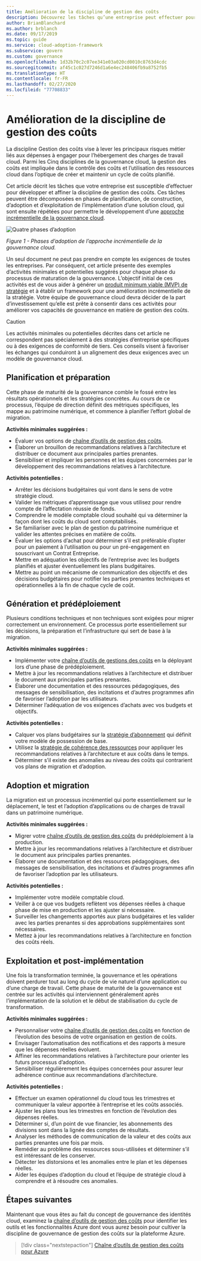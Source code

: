 ```yaml
---
title: Amélioration de la discipline de gestion des coûts
description: Découvrez les tâches qu’une entreprise peut effectuer pour développer et faire évoluer sa discipline de gestion des coûts à chaque phase d’adoption du cloud.
author: BrianBlanchard
ms.author: brblanch
ms.date: 09/17/2019
ms.topic: guide
ms.service: cloud-adoption-framework
ms.subservice: govern
ms.custom: governance
ms.openlocfilehash: 1d32b70c2c07ee341e03a020cd0010c8763d4cdc
ms.sourcegitcommit: af45c1c027d7246d1a6e4ec248406fb9a8752fb5
ms.translationtype: HT
ms.contentlocale: fr-FR
ms.lasthandoff: 02/27/2020
ms.locfileid: "77708833"
---
```

# <a name="cost-management-discipline-improvement"></a>Amélioration de la discipline de gestion des coûts

La discipline Gestion des coûts vise à lever les principaux risques métier liés aux dépenses à engager pour l’hébergement des charges de travail cloud. Parmi les Cinq disciplines de la gouvernance cloud, la gestion des coûts est impliquée dans le contrôle des coûts et l’utilisation des ressources cloud dans l’optique de créer et maintenir un cycle de coûts planifié.

Cet article décrit les tâches que votre entreprise est susceptible d’effectuer pour développer et affiner la discipline de gestion des coûts. Ces tâches peuvent être décomposées en phases de planification, de construction, d’adoption et d’exploitation de l’implémentation d’une solution cloud, qui sont ensuite répétées pour permettre le développement d’une [approche incrémentielle de la gouvernance cloud](../guides/index.md#an-incremental-approach-to-cloud-governance).

![Quatre phases d’adoption](../../_images/govern/adoption-phases.png)

*Figure 1 - Phases d’adoption de l’approche incrémentielle de la gouvernance cloud.*

Un seul document ne peut pas prendre en compte les exigences de toutes les entreprises. Par conséquent, cet article présente des exemples d’activités minimales et potentielles suggérés pour chaque phase du processus de maturation de la gouvernance. L’objectif initial de ces activités est de vous aider à générer un [produit minimum viable (MVP) de stratégie](../guides/index.md#an-incremental-approach-to-cloud-governance) et à établir un framework pour une amélioration incrémentielle de la stratégie. Votre équipe de gouvernance cloud devra décider de la part d’investissement qu’elle est prête à consentir dans ces activités pour améliorer vos capacités de gouvernance en matière de gestion des coûts.

> [!CAUTION]
> Les activités minimales ou potentielles décrites dans cet article ne correspondent pas spécialement à des stratégies d’entreprise spécifiques ou à des exigences de conformité de tiers. Ces conseils visent à favoriser les échanges qui conduiront à un alignement des deux exigences avec un modèle de gouvernance cloud.

## <a name="planning-and-readiness"></a>Planification et préparation

Cette phase de maturité de la gouvernance comble le fossé entre les résultats opérationnels et les stratégies concrètes. Au cours de ce processus, l’équipe de direction définit des métriques spécifiques, les mappe au patrimoine numérique, et commence à planifier l’effort global de migration.

**Activités minimales suggérées :**

- Évaluer vos options de [chaîne d’outils de gestion des coûts](./toolchain.md).
- Élaborer un brouillon de recommandations relatives à l’architecture et distribuer ce document aux principales parties prenantes.
- Sensibiliser et impliquer les personnes et les équipes concernées par le développement des recommandations relatives à l’architecture.

**Activités potentielles :**

- Arrêter les décisions budgétaires qui vont dans le sens de votre stratégie cloud.
- Valider les métriques d’apprentissage que vous utilisez pour rendre compte de l’affectation réussie de fonds.
- Comprendre le modèle comptable cloud souhaité qui va déterminer la façon dont les coûts du cloud sont comptabilisés.
- Se familiariser avec le plan de gestion du patrimoine numérique et valider les attentes précises en matière de coûts.
- Évaluer les options d’achat pour déterminer s’il est préférable d’opter pour un paiement à l’utilisation ou pour un pré-engagement en souscrivant un Contrat Entreprise.
- Mettre en adéquation les objectifs de l’entreprise avec les budgets planifiés et ajuster éventuellement les plans budgétaires.
- Mettre au point un mécanisme de communication des objectifs et des décisions budgétaires pour notifier les parties prenantes techniques et opérationnelles à la fin de chaque cycle de coût.

## <a name="build-and-predeployment"></a>Génération et prédéploiement

Plusieurs conditions techniques et non techniques sont exigées pour migrer correctement un environnement. Ce processus porte essentiellement sur les décisions, la préparation et l’infrastructure qui sert de base à la migration.

**Activités minimales suggérées :**

- Implémenter votre [chaîne d’outils de gestions des coûts](./toolchain.md) en la déployant lors d’une phase de prédéploiement.
- Mettre à jour les recommandations relatives à l’architecture et distribuer le document aux principales parties prenantes.
- Élaborer une documentation et des ressources pédagogiques, des messages de sensibilisation, des incitations et d’autres programmes afin de favoriser l’adoption par les utilisateurs.
- Déterminer l’adéquation de vos exigences d’achats avec vos budgets et objectifs.

**Activités potentielles :**

- Calquer vos plans budgétaires sur la [stratégie d’abonnement](../../decision-guides/subscriptions/index.md) qui définit votre modèle de possession de base.
- Utilisez la [stratégie de cohérence des ressources](../../decision-guides/resource-consistency/index.md) pour appliquer les recommandations relatives à l’architecture et aux coûts dans le temps.
- Déterminer s’il existe des anomalies au niveau des coûts qui contrarient vos plans de migration et d’adoption.

## <a name="adopt-and-migrate"></a>Adoption et migration

La migration est un processus incrémentiel qui porte essentiellement sur le déplacement, le test et l’adoption d’applications ou de charges de travail dans un patrimoine numérique.

**Activités minimales suggérées :**

- Migrer votre [chaîne d’outils de gestion des coûts](./toolchain.md) du prédéploiement à la production.
- Mettre à jour les recommandations relatives à l’architecture et distribuer le document aux principales parties prenantes.
- Élaborer une documentation et des ressources pédagogiques, des messages de sensibilisation, des incitations et d’autres programmes afin de favoriser l’adoption par les utilisateurs.

**Activités potentielles :**

- Implémenter votre modèle comptable cloud.
- Veiller à ce que vos budgets reflètent vos dépenses réelles à chaque phase de mise en production et les ajuster si nécessaire.
- Surveiller les changements apportés aux plans budgétaires et les valider avec les parties prenantes si des approbations supplémentaires sont nécessaires.
- Mettez à jour les recommandations relatives à l’architecture en fonction des coûts réels.

## <a name="operate-and-post-implementation"></a>Exploitation et post-implémentation

Une fois la transformation terminée, la gouvernance et les opérations doivent perdurer tout au long du cycle de vie naturel d’une application ou d’une charge de travail. Cette phase de maturité de la gouvernance est centrée sur les activités qui interviennent généralement après l’implémentation de la solution et le début de stabilisation du cycle de transformation.

**Activités minimales suggérées :**

- Personnaliser votre [chaîne d’outils de gestion des coûts](./toolchain.md) en fonction de l’évolution des besoins de votre organisation en gestion de coûts.
- Envisager l’automatisation des notifications et des rapports à mesure que les dépenses réelles évoluent.
- Affiner les recommandations relatives à l’architecture pour orienter les futurs processus d’adoption.
- Sensibiliser régulièrement les équipes concernées pour assurer leur adhérence continue aux recommandations d’architecture.

**Activités potentielles :**

- Effectuer un examen opérationnel du cloud tous les trimestres et communiquer la valeur apportée à l’entreprise et les coûts associés.
- Ajuster les plans tous les trimestres en fonction de l’évolution des dépenses réelles.
- Déterminer si, d’un point de vue financier, les abonnements des divisions sont dans la lignée des comptes de résultats.
- Analyser les méthodes de communication de la valeur et des coûts aux parties prenantes une fois par mois.
- Remédier au problème des ressources sous-utilisées et déterminer s’il est intéressant de les conserver.
- Détecter les distorsions et les anomalies entre le plan et les dépenses réelles.
- Aider les équipes d’adoption du cloud et l’équipe de stratégie cloud à comprendre et à résoudre ces anomalies.

## <a name="next-steps"></a>Étapes suivantes

Maintenant que vous êtes au fait du concept de gouvernance des identités cloud, examinez la [chaîne d’outils de gestion des coûts](./toolchain.md) pour identifier les outils et les fonctionnalités Azure dont vous aurez besoin pour cultiver la discipline de gouvernance de gestion des coûts sur la plateforme Azure.

> [!div class="nextstepaction"]
> [Chaîne d’outils de gestion des coûts pour Azure](./toolchain.md)
